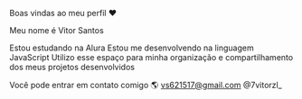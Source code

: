 Boas vindas ao meu perfil ❤

Meu nome é Vitor Santos

Estou estudando na Alura
Estou me desenvolvendo na linguagem JavaScript
Utilizo esse espaço para minha organização e compartilhamento dos meus projetos desenvolvidos


Você pode entrar em contato comigo  🌎
  vs621517@gmail.com
  @7vitorzl_
